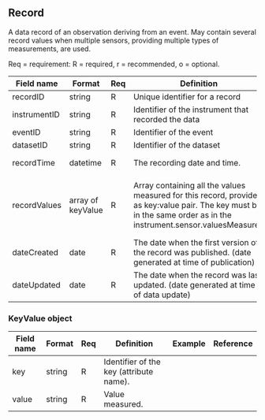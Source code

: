 ## Record

A data record of an observation deriving from an event. May contain several record values when multiple sensors, providing multiple types of measurements, are used.

Req = requirement: R = required, r = recommended, o = optional.

| Field name | Format | Req | Definition | Example | Reference |
| ---------- | ------ | --- | ---------- | ------- | --------- |
| recordID | string | R | Unique identifier for a record | | |
| instrumentID | string | R | Identifier of the instrument that recorded the data |  | |
| eventID | string | R | Identifier of the event |  | |
| datasetID | string | R | Identifier of the dataset |  | |
| recordTime | datetime | R | The recording date and time. | 2009-05-21T12:00:00Z | |
| recordValues | array of keyValue | R | Array containing all the values measured for this record, provided as key:value pair. The key must be in the same order as in the instrument.sensor.valuesMeasured | {"distance" : "2981", "azimuth" : "79.24", "elevation" : "3.51"} | (see KeyValue object) |
| dateCreated | date | R | The date when the first version of the record was published. (date generated at time of publication) |  |
| dateUpdated | date | R | The date when the record was last updated. (date generated at time of data update) |  |


### KeyValue object
| Field name | Format | Req | Definition | Example | Reference |
| ---------- | ------ | --- | ---------- | ------- | --------- |
| key | string | R | Identifier of the key (attribute name). | | |
| value | string | R | Value measured. | | |
